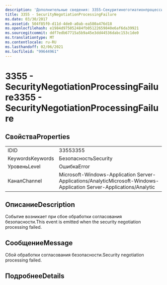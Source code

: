 ```yaml
---
description: 'Дополнительные сведения: 3355-Секуритинеготиатионпроцессингфаилуре'
title: 3355 - SecurityNegotiationProcessingFailure
ms.date: 03/30/2017
ms.assetid: 504f85f0-d11d-4de0-a0ab-ea580a476d18
ms.openlocfilehash: e1984d975052484fb05122659840e6af6da39921
ms.sourcegitcommit: ddf7edb67715a5b9a45e3dd44536dabc153c1de0
ms.translationtype: MT
ms.contentlocale: ru-RU
ms.lasthandoff: 02/06/2021
ms.locfileid: "99644961"
---
```

# <a name="3355---securitynegotiationprocessingfailure"></a><span data-ttu-id="0f929-103">3355 - SecurityNegotiationProcessingFailure</span><span class="sxs-lookup"><span data-stu-id="0f929-103">3355 - SecurityNegotiationProcessingFailure</span></span>

## <a name="properties"></a><span data-ttu-id="0f929-104">Свойства</span><span class="sxs-lookup"><span data-stu-id="0f929-104">Properties</span></span>  
  
|||  
|-|-|  
|<span data-ttu-id="0f929-105">ID</span><span class="sxs-lookup"><span data-stu-id="0f929-105">ID</span></span>|<span data-ttu-id="0f929-106">3355</span><span class="sxs-lookup"><span data-stu-id="0f929-106">3355</span></span>|  
|<span data-ttu-id="0f929-107">Keywords</span><span class="sxs-lookup"><span data-stu-id="0f929-107">Keywords</span></span>|<span data-ttu-id="0f929-108">Безопасность</span><span class="sxs-lookup"><span data-stu-id="0f929-108">Security</span></span>|  
|<span data-ttu-id="0f929-109">Уровень</span><span class="sxs-lookup"><span data-stu-id="0f929-109">Level</span></span>|<span data-ttu-id="0f929-110">Ошибка</span><span class="sxs-lookup"><span data-stu-id="0f929-110">Error</span></span>|  
|<span data-ttu-id="0f929-111">Канал</span><span class="sxs-lookup"><span data-stu-id="0f929-111">Channel</span></span>|<span data-ttu-id="0f929-112">Microsoft-Windows-Application Server-Applications/Analytic</span><span class="sxs-lookup"><span data-stu-id="0f929-112">Microsoft-Windows-Application Server-Applications/Analytic</span></span>|  
  
## <a name="description"></a><span data-ttu-id="0f929-113">Описание</span><span class="sxs-lookup"><span data-stu-id="0f929-113">Description</span></span>  

 <span data-ttu-id="0f929-114">Событие возникает при сбое обработки согласования безопасности.</span><span class="sxs-lookup"><span data-stu-id="0f929-114">This event is emitted when the security negotiation processing failed.</span></span>  
  
## <a name="message"></a><span data-ttu-id="0f929-115">Сообщение</span><span class="sxs-lookup"><span data-stu-id="0f929-115">Message</span></span>  

 <span data-ttu-id="0f929-116">Сбой обработки согласования безопасности.</span><span class="sxs-lookup"><span data-stu-id="0f929-116">Security negotiation processing failed.</span></span>  
  
## <a name="details"></a><span data-ttu-id="0f929-117">Подробнее</span><span class="sxs-lookup"><span data-stu-id="0f929-117">Details</span></span>
